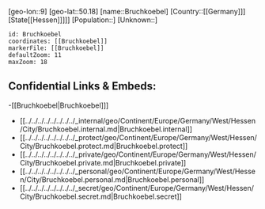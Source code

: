 ﻿---
location: [50.18,9]
mapzoom: [7,12] 
mapmarker: city 
type: City
tags:
- geo/City


SpocWebEntityId: 29367
isDeleted: false
confidential: public

---
[geo-lon::9]
[geo-lat::50.18]
[name::Bruchkoebel]
[Country::[[Germany]]]
[State[[Hessen]]]]]
[Population::]
[Unknown::]


```leaflet
id: Bruchkoebel
coordinates: [[Bruchkoebel]]
markerFile: [[Bruchkoebel]]
defaultZoom: 11 
maxZoom: 18
```


## Confidential Links & Embeds: 
-[[Bruchkoebel|Bruchkoebel]]] 
- [[../../../../../../../../_internal/geo/Continent/Europe/Germany/West/Hessen/City/Bruchkoebel.internal.md|Bruchkoebel.internal]] 
- [[../../../../../../../../_protect/geo/Continent/Europe/Germany/West/Hessen/City/Bruchkoebel.protect.md|Bruchkoebel.protect]] 
- [[../../../../../../../../_private/geo/Continent/Europe/Germany/West/Hessen/City/Bruchkoebel.private.md|Bruchkoebel.private]] 
- [[../../../../../../../../_personal/geo/Continent/Europe/Germany/West/Hessen/City/Bruchkoebel.personal.md|Bruchkoebel.personal]] 
- [[../../../../../../../../_secret/geo/Continent/Europe/Germany/West/Hessen/City/Bruchkoebel.secret.md|Bruchkoebel.secret]] 

